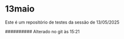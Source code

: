 # 13maio
Este é um repositório de testes da sessão de 13/05/2025

##########
Alterado no git às 15:21
